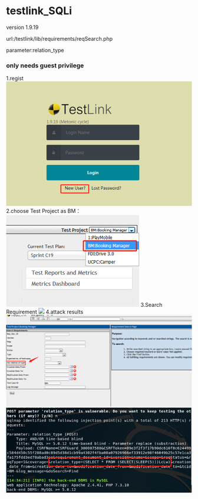 # testlink_SQLi
version 1.9.19

url:/testlink/lib/requirements/reqSearch.php

parameter:relation_type

### only needs guest privilege
1.regist
![](./regist.png)
2.choose Test Project as BM：
![](./step1.png)
3.Search Requirement
![](./step2.png)
4.attack results
![](./step3.png)
![](./result.png)
